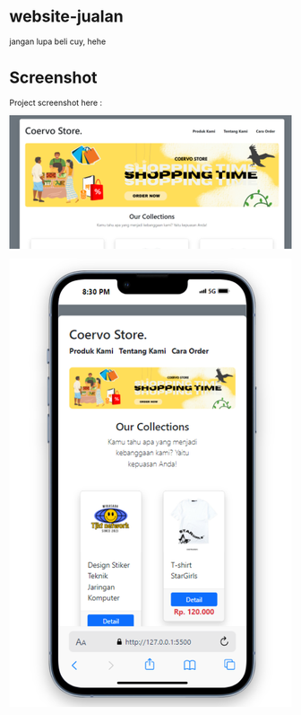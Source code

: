 # website-jualan

jangan lupa beli cuy, hehe

# Screenshot
Project screenshot here :

![screenshot](https://github.com/J13PhantomByte/website-jualan/blob/juan/web.png)

![screenshot](https://github.com/J13PhantomByte/website-jualan/blob/juan/mobile.png)

